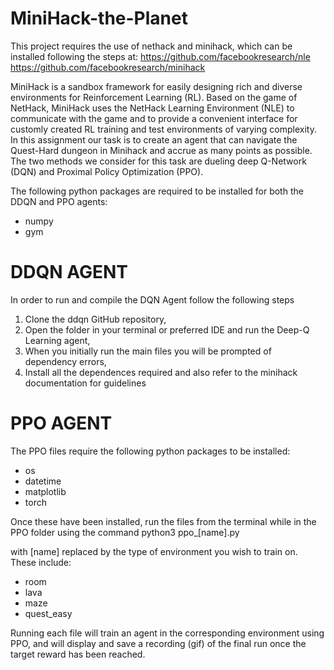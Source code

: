 # MiniHack-the-Planet

This project requires the use of nethack and minihack, which can be installed following the steps at:
https://github.com/facebookresearch/nle
https://github.com/facebookresearch/minihack

MiniHack is a sandbox framework for easily designing rich and diverse environments for Reinforcement Learning (RL). Based on the game of NetHack, MiniHack uses the NetHack Learning Environment (NLE) to communicate with the game and to provide a convenient interface for customly created RL training and test environments of varying complexity. In this assignment our task is to create an agent that can navigate the Quest-Hard dungeon in Minihack and accrue as many points as possible. The two methods we consider for this task are dueling deep Q-Network (DQN) and Proximal Policy Optimization (PPO).

The following python packages are required to be installed for both the DDQN and PPO agents:
  - numpy
  - gym

# DDQN  AGENT

In order to run and compile the DQN Agent follow the following steps

1) Clone the ddqn GitHub repository,
2) Open the folder in your terminal or preferred IDE and run the Deep-Q Learning agent, 
3) When you initially run the main files you will be prompted of dependency errors,
4) Install all the dependences required and also refer to the minihack documentation for guidelines


# PPO AGENT

The PPO files require the following python packages to be installed:
  - os
  - datetime
  - matplotlib
  - torch

Once these have been installed, run the files from the terminal while in the PPO folder using the command
  python3 ppo_[name].py
  
with [name] replaced by the type of environment you wish to train on. These include:
  - room
  - lava
  - maze
  - quest_easy

Running each file will train an agent in the corresponding environment using PPO, and will display and save a recording (gif) of the final run once the target reward has been reached.
